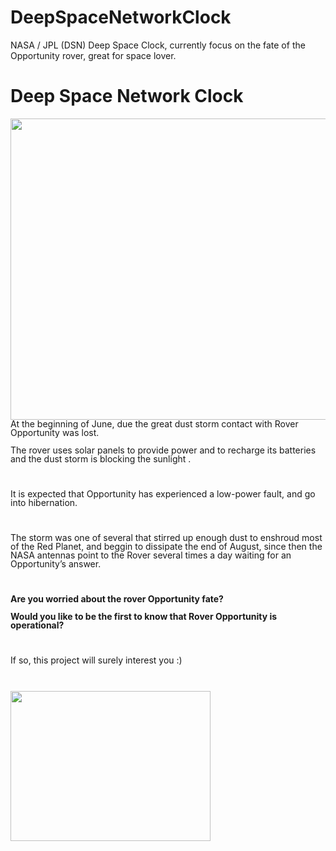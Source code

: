 # DeepSpaceNetworkClock
NASA / JPL (DSN) Deep Space Clock, currently focus on the fate of the Opportunity rover, great for space lover.
<h1 lang="en-US" class="western">Deep Space Network Clock</h1>
<p lang="en-US" style="margin-bottom: 0cm; line-height: 100%"><img src="./image/DSN_Clock.jpg" name="Imagen4" align="left" width="643" height="482" border="0"/>
</p>
<p lang="en-US" style="margin-bottom: 0cm; line-height: 100%">At the
beginning of June, due the great dust storm contact with Rover
Opportunity was lost.</p>
<p lang="en-US" style="margin-bottom: 0cm; line-height: 100%">The
rover uses solar panels to provide power and to recharge its
batteries  and the dust storm is blocking the sunlight . 
</p>
<p lang="en-US" style="margin-bottom: 0cm; line-height: 100%"><br/>

</p>
<p lang="en-US" style="margin-bottom: 0cm; line-height: 100%">It is
expected that Opportunity has experienced a low-power fault, and go
into hibernation.</p>
<p lang="en-US" style="margin-bottom: 0cm; line-height: 100%"><br/>

</p>
<p lang="en-US" style="margin-bottom: 0cm; line-height: 100%">The
storm was one of several that stirred up enough dust to enshroud most
of the Red Planet, and  beggin to dissipate the end of August, since
then the NASA antennas point to the Rover several times a day waiting
for an Opportunity’s answer.</p>
<p lang="en-US" style="margin-bottom: 0cm; line-height: 100%"><br/>

</p>
<p lang="en-US" style="margin-bottom: 0cm; line-height: 100%"><b>Are
you worried about the rover Opportunity fate?</b></p>
<p lang="en-US" style="margin-bottom: 0cm; line-height: 100%"><b>Would
you like to be the first to know that Rover Opportunity is
operational?</b></p>
<p lang="en-US" style="margin-bottom: 0cm; line-height: 100%"><br/>

</p>
<p lang="en-US" style="margin-bottom: 0cm; line-height: 100%">If so,
this project will surely interest you :)</p>
<p lang="en-US" style="margin-bottom: 0cm; line-height: 100%"><br/>

</p>


<p lang="en-US" style="margin-bottom: 0cm; line-height: 100%"><img src="./image/Opportunity.jpg" name="Imagen3" align="left" width="320" height="240" border="0"/>
<br/>
